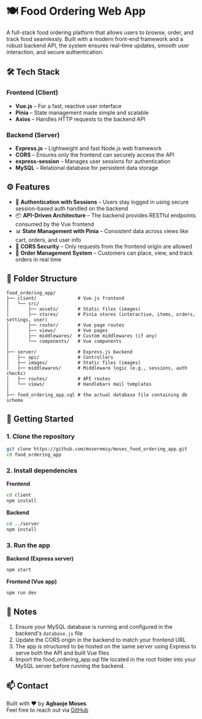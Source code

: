 # 🍽️ Food Ordering Web App
A full-stack food ordering platform that allows users to browse, order, and track food seamlessly. Built with a modern front-end framework and a robust backend API, the system ensures real-time updates, smooth user interaction, and secure authentication.

## 🛠️ Tech Stack

### Frontend (Client)
- **Vue.js** – For a fast, reactive user interface  
- **Pinia** – State management made simple and scalable  
- **Axios** – Handles HTTP requests to the backend API

### Backend (Server)
- **Express.js** – Lightweight and fast Node.js web framework  
- **CORS** – Ensures only the frontend can securely access the API  
- **express-session** – Manages user sessions for authentication  
- **MySQL** – Relational database for persistent data storage

## ⚙️ Features
- 🔐 **Authentication with Sessions** – Users stay logged in using secure session-based auth handled on the backend  
- 📦 **API-Driven Architecture** – The backend provides RESTful endpoints consumed by the Vue frontend  
- 📊 **State Management with Pinia** – Consistent data across views like cart, orders, and user info  
- 🔄 **CORS Security** – Only requests from the frontend origin are allowed  
- 🧾 **Order Management System** – Customers can place, view, and track orders in real time

## 📁 Folder Structure
```
food_ordering_app/
├── client/               # Vue.js frontend
│   └── src/
│       ├── assets/       # Static files (images)
│       ├── stores/       # Pinia stores (interactive, items, orders, settings, user)
│       ├── router/       # Vue page routes
│       ├── views/        # Vue pages
│       ├── middlewares/  # Custom middlewares (if any)
│       └── components/   # Vue components
│
├── server/               # Express.js backend
│   ├── api/              # Controllers
│   ├── images/           # Static files (images)
│   ├── middlewares/      # Middleware logic (e.g., sessions, auth checks)
│   ├── routes/           # API routes
│   └── views/            # Handlebars mail templates
│
├── food_ordering_app.sql # the actual database file containing db schema
```

## 🚀 Getting Started

### 1. Clone the repository
```bash
git clone https://github.com/moseremzy/moses_food_ordering_app.git
cd food_ordering_app
```

### 2. Install dependencies

**Frontend**
```bash
cd client
npm install
```

**Backend**
```bash
cd ../server
npm install
```

### 3. Run the app

**Backend (Express server)**
```bash
npm start
```

**Frontend (Vue app)**
```bash
npm run dev
```

## 📌 Notes
1. Ensure your MySQL database is running and configured in the backend's `database.js` file  
2. Update the CORS origin in the backend to match your frontend URL  
3. The app is structured to be hosted on the same server using Express to serve both the API and built Vue files
4. Import the food_ordering_app.sql file located in the root folder into your MySQL server before running the backend.

## 📫 Contact
Built with ❤️ by **Agbaoje Moses**  
Feel free to reach out via [GitHub](https://github.com/moseremzy)
